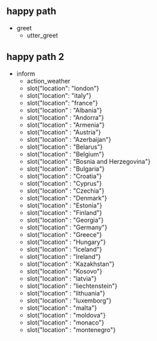 ## happy path
* greet
  - utter_greet

## happy path 2
* inform
  - action_weather
  - slot{"location": "london"}
  - slot{"location": "italy"}
  - slot{"location": "france"}
  - slot{"location" : "Albania"}
  - slot{"location" : "Andorra"}
  - slot{"location" : "Armenia"}
  - slot{"location" : "Austria"}
  - slot{"location" : "Azerbaijan"}
  - slot{"location" : "Belarus"}
  - slot{"location" : "Belgium"}
  - slot{"location" : "Bosnia and Herzegovina"}
  - slot{"location" : "Bulgaria"}
  - slot{"location" : "Croatia"}
  - slot{"location" : "Cyprus"}
  - slot{"location" : "Czechia"}
  - slot{"location" : "Denmark"}
  - slot{"location" : "Estonia"}
  - slot{"location" : "Finland"}
  - slot{"location" : "Georgia"}
  - slot{"location" : "Germany"}
  - slot{"location" : "Greece"}
  - slot{"location" : "Hungary"}
  - slot{"location" : "Iceland"}
  - slot{"location" : "Ireland"}
  - slot{"location" : "Kazakhstan"}
  - slot{"location" : "Kosovo"}
  - slot{"location" : "latvia"}
  - slot{"location" : "liechtenstein"}
  - slot{"location" : "lithuania"}
  - slot{"location" : "luxemborg"}
  - slot{"location" : "malta"}
  - slot{"location" : "moldova"}
  - slot{"location" : "monaco"}
  - slot{"location" : "montenegro"}
















